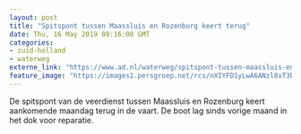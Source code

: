 ```yaml
---
layout: post
title: "Spitspont tussen Maassluis en Rozenburg keert terug"
date: Thu, 16 May 2019 09:16:00 GMT
categories: 
- zuid-holland 
- waterweg 
externe_link: "https://www.ad.nl/waterweg/spitspont-tussen-maassluis-en-rozenburg-keert-terug~a934a18c/"
feature_image: "https://images1.persgroep.net/rcs/nXIYFD1yLwA6ANzl8xT3bElId_A/diocontent/110309375/_fitwidth/400/?appId=21791a8992982cd8da851550a453bd7f&quality=0.7"
---
```


De spitspont van de veerdienst tussen Maassluis en Rozenburg keert aankomende maandag terug in de vaart. De boot lag sinds vorige maand in het dok voor reparatie.
